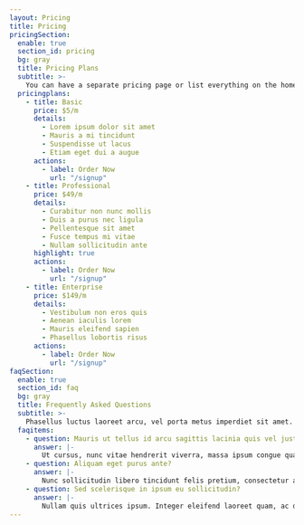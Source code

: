 ```yaml
---
layout: Pricing
title: Pricing
pricingSection:
  enable: true
  section_id: pricing
  bg: gray
  title: Pricing Plans
  subtitle: >-
    You can have a separate pricing page or list everything on the home page.
  pricingplans:
    - title: Basic
      price: $5/m
      details:
        - Lorem ipsum dolor sit amet
        - Mauris a mi tincidunt
        - Suspendisse ut lacus
        - Etiam eget dui a augue
      actions:
        - label: Order Now
          url: "/signup"
    - title: Professional
      price: $49/m
      details: 
        - Curabitur non nunc mollis
        - Duis a purus nec ligula
        - Pellentesque sit amet
        - Fusce tempus mi vitae
        - Nullam sollicitudin ante
      highlight: true
      actions:
        - label: Order Now
          url: "/signup"
    - title: Enterprise
      price: $149/m
      details:
        - Vestibulum non eros quis
        - Aenean iaculis lorem
        - Mauris eleifend sapien
        - Phasellus lobortis risus
      actions:
        - label: Order Now
          url: "/signup"
faqSection:
  enable: true
  section_id: faq
  bg: gray
  title: Frequently Asked Questions
  subtitle: >-
    Phasellus luctus laoreet arcu, vel porta metus imperdiet sit amet.
  faqitems:
    - question: Mauris ut tellus id arcu sagittis lacinia quis vel justo?
      answer: |-
        Ut cursus, nunc vitae hendrerit viverra, massa ipsum congue quam, sed tempus mauris lacus sit amet nibh. Curabitur laoreet est maximus mollis feugiat. Praesent nibh libero, placerat et justo at, luctus tristique enim. Pellentesque habitant morbi tristique senectus et netus et malesuada fames ac turpis egestas.
    - question: Aliquam eget purus ante?
      answer: |-
        Nunc sollicitudin libero tincidunt felis pretium, consectetur aliquam eros placerat. Sed neque neque, bibendum a pulvinar id, pellentesque eget velit. 
    - question: Sed scelerisque in ipsum eu sollicitudin?
      answer: |-
        Nullam quis ultrices ipsum. Integer eleifend laoreet quam, ac dignissim nisi mollis eget. Ut vitae nisi sit amet nisi suscipit dictum faucibus eget magna. Vivamus in hendrerit magna, non pellentesque metus. Morbi orci odio, dictum at efficitur sit amet, luctus in ipsum. Nunc pellentesque mi vel dui vulputate, a lobortis lacus venenatis. Phasellus pellentesque dolor id feugiat faucibus. Etiam vehicula nunc velit, in consequat nisl feugiat nec.
---
```

